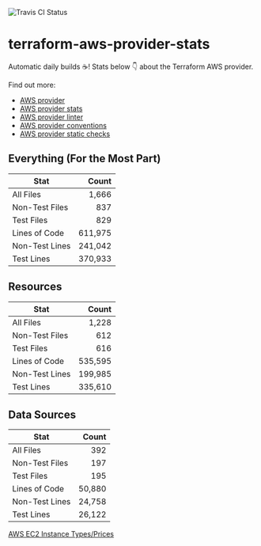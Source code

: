 ![Travis CI Status](https://travis-ci.org/YakDriver/terraform-aws-provider-stats.svg?branch=main)
# terraform-aws-provider-stats

Automatic daily builds :coffee:! Stats below :point_down: about the Terraform AWS provider.

Find out more:
* [AWS provider](https://github.com/terraform-providers/terraform-provider-aws)
* [AWS provider stats](https://github.com/YakDriver/terraform-aws-provider-stats)
* [AWS provider linter](https://github.com/terraform-providers/terraform-provider-aws/tree/master/awsproviderlint)
* [AWS provider conventions](https://github.com/YakDriver/terraform-aws-conventions)
* [AWS provider static checks](https://github.com/YakDriver/terraform-aws-provider-static-checks)



## Everything (For the Most Part)

|  Stat  |  Count  |
| ------------- | -------------: |
|  All Files  |  1,666  |
|  Non-Test Files  |  837  |
|  Test Files  |  829  |
|  Lines of Code  |  611,975  |
|  Non-Test Lines  |  241,042  |
|  Test Lines  |  370,933  |



## Resources

|  Stat  |  Count  |
| ------------- | -------------: |
|  All Files  |  1,228  |
|  Non-Test Files  |  612  |
|  Test Files  |  616  |
|  Lines of Code  |  535,595  |
|  Non-Test Lines  |  199,985  |
|  Test Lines  |  335,610  |



## Data Sources

|  Stat  |  Count  |
| ------------- | -------------: |
|  All Files  |  392  |
|  Non-Test Files  |  197  |
|  Test Files  |  195  |
|  Lines of Code  |  50,880  |
|  Non-Test Lines  |  24,758  |
|  Test Lines  |  26,122  |




[AWS EC2 Instance Types/Prices](https://github.com/YakDriver/aws-ec2-instance-types)
